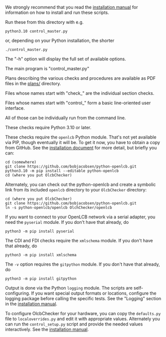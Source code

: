 We strongly recommend that you read the [installation manual](plans/InstallingBasicChecker.pdf) for information on how to install and run these scripts.

Run these from this directory with e.g.
```
python3.10 control_master.py
```
or, depending on your Python installation, the shorter
```
./control_master.py
```

The "-h" option will display the full set of available options.

The main program is "control_master.py"

Plans describing the various checks and procedures are available as PDF files in the [plans/](plans/) directory.

Files whose names start with "check_" are the individual section checks.

Files whose names start with "control_" form a basic line-oriented user interface.

All of those can be individually run from the command line.

These checks require Python 3.10 or later.

These checks require the `openlcb` Python module. That's not yet available via PIP, though eventually it will be.  To get it now, you have to obtain a copy from GitHub.  See the [installation document](plans/InstallingBasicChecker.pdf) for more detail, but briefly you can:

```
cd (somewhere)
git clone https://github.com/bobjacobsen/python-openlcb.git
python3.10 -m pip install --editable python-openlcb
cd (where you put OlcbChecker)
```

Alternately, you can check out the python-openlcb and create a symbolic link from its included `openlcb` directory to your `OlcbChecker` directory:
```
cd (where you put OlcbChecker)
git clone https://github.com/bobjacobsen/python-openlcb.git
ln -s python-openlcb/openlcb OlchChecker/openlcb
```

If you want to connect to your OpenLCB network via a serial adapter, you need the `pyserial` module.  If you don't have that already, do

```
python3 -m pip install pyserial
```

The CDI and FDI checks require the `xmlschema` module.  If you don't have that already, do

```
python3 -m pip install xmlschema
```

The `-v` option requires the `gitpython` module.  If you don't have that already, do

```
python3 -m pip install gitpython
```

Output is done via the Python `logging` module.  The scripts are self-configuring. If you want special output formats or locations, configure the logging package before calling the specific tests. See the "Logging" section in the [installation manual](plans/InstallingBasicChecker.pdf).

To configure OlcbChecker for your hardware, you can copy the `defaults.py` file to `localoverrides.py` and edit it with appropriate values.  Alternately you can run the `control_setup.py` script and provide the needed values interactively.
See the [installation manual](plans/InstallingBasicChecker.pdf).
